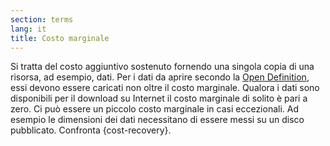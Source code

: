 ```yaml
---
section: terms
lang: it
title: Costo marginale
---
```

Si tratta del costo aggiuntivo sostenuto fornendo una singola copia di una risorsa, ad esempio, dati. Per i dati da aprire secondo la [Open Definition](/glossary/en/open-definition/), essi devono essere caricati non oltre il costo marginale. Qualora i dati sono disponibili per il download su Internet il costo marginale di solito è pari a zero. Ci può essere un piccolo costo marginale in casi eccezionali. Ad esempio le dimensioni dei dati necessitano di essere messi su un disco pubblicato. Confronta {cost-recovery}.
